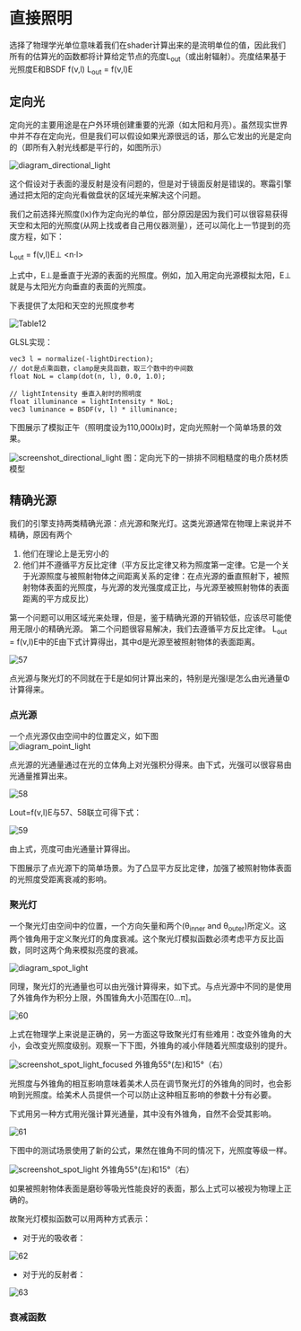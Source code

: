 # 直接照明

选择了物理学光单位意味着我们在shader计算出来的是流明单位的值，因此我们所有的估算光的函数都将计算给定节点的亮度L<sub>out</sub>（或出射辐射）。亮度结果基于光照度E和BSDF f(v,l)
L<sub>out</sub> = f(v,l)E

## 定向光
定向光的主要用途是在户外环境创建重要的光源（如太阳和月亮）。虽然现实世界中并不存在定向光，但是我们可以假设如果光源很远的话，那么它发出的光是定向的（即所有入射光线都是平行的，如图所示）

![diagram_directional_light](../../assets/lightning/5.2/diagram_directional_light.png)

这个假设对于表面的漫反射是没有问题的，但是对于镜面反射是错误的。寒霜引擎通过把太阳的定向光看做盘状的区域光来解决这个问题。

我们之前选择光照度(lx)作为定向光的单位，部分原因是因为我们可以很容易获得天空和太阳的光照度(从网上找或者自己用仪器测量），还可以简化上一节提到的亮度方程，如下：  

L<sub>out</sub> = f(v,l)E⊥ <n⋅l>

上式中，E⊥是垂直于光源的表面的光照度。例如，加入用定向光源模拟太阳，E⊥就是与太阳光方向垂直的表面的光照度。

下表提供了太阳和天空的光照度参考

![Table12](../../assets/lightning/5.2/Table12.png)

GLSL实现：
```
vec3 l = normalize(-lightDirection);
// dot是点乘函数，clamp是夹具函数，取三个数中的中间数
float NoL = clamp(dot(n, l), 0.0, 1.0);

// lightIntensity 垂直入射时的照明度
float illuminance = lightIntensity * NoL;
vec3 luminance = BSDF(v, l) * illuminance;
```

下图展示了模拟正午（照明度设为110,000lx)时，定向光照射一个简单场景的效果。

![screenshot_directional_light](../../assets/lightning/5.2/screenshot_directional_light.png)
图：定向光下的一排排不同粗糙度的电介质材质模型

## 精确光源

我们的引擎支持两类精确光源：点光源和聚光灯。这类光源通常在物理上来说并不精确，原因有两个
1. 他们在理论上是无穷小的
2. 他们并不遵循平方反比定律（平方反比定律又称为照度第一定律。它是一个关于光源照度与被照射物体之间距离关系的定律：在点光源的垂直照射下，被照射物体表面的光照度，与光源的发光强度成正比，与光源至被照射物体的表面距离的平方成反比）

第一个问题可以用区域光来处理，但是，鉴于精确光源的开销较低，应该尽可能使用无限小的精确光源。
第二个问题很容易解决，我们去遵循平方反比定律。 
L<sub>out</sub> = f(v,l)E中的E由下式计算得出，其中d是光源至被照射物体的表面距离。  

![57](../../assets/lightning/5.2/57.png)


点光源与聚光灯的不同就在于E是如何计算出来的，特别是光强I是怎么由光通量Φ计算得来。

### 点光源

一个点光源仅由空间中的位置定义，如下图  
![diagram_point_light](../../assets/lightning/5.2/diagram_point_light.png)

点光源的光通量通过在光的立体角上对光强积分得来。由下式，光强可以很容易由光通量推算出来。

![58](../../assets/lightning/5.2/58.png)

Lout=f(v,l)E与57、58联立可得下式：

![59](../../assets/lightning/5.2/59.png)

由上式，亮度可由光通量计算得出。

下图展示了点光源下的简单场景。为了凸显平方反比定律，加强了被照射物体表面的光照度受距离衰减的影响。

### 聚光灯

一个聚光灯由空间中的位置，一个方向矢量和两个(θ<sub>inner</sub> and θ<sub>outer</sub>)所定义。这两个锥角用于定义聚光灯的角度衰减。这个聚光灯模拟函数必须考虑平方反比函数，同时这两个角来模拟亮度的衰减。

![diagram_spot_light](../../assets/lightning/5.2/diagram_spot_light.png)

同理，聚光灯的光通量也可以由光强计算得来，如下式。与点光源中不同的是使用了外锥角作为积分上限，外围锥角大小范围在[0...π]。

![60](../../assets/lightning/5.2/60.png)

上式在物理学上来说是正确的，另一方面这导致聚光灯有些难用：改变外锥角的大小，会改变光照度级别。观察一下下图，外锥角的减小伴随着光照度级别的提升。

![screenshot_spot_light_focused](../../assets/lightning/5.2/screenshot_spot_light_focused.png)
外锥角55°(左)和15°（右）

光照度与外锥角的相互影响意味着美术人员在调节聚光灯的外锥角的同时，也会影响到光照度。给美术人员提供一个可以防止这种相互影响的参数十分有必要。

下式用另一种方式用光强计算光通量，其中没有外锥角，自然不会受其影响。

![61](../../assets/lightning/5.2/61.png)

下图中的测试场景使用了新的公式，果然在锥角不同的情况下，光照度等级一样。

![screenshot_spot_light](../../assets/lightning/5.2/screenshot_spot_light.png)
外锥角55°(左)和15°（右）

如果被照射物体表面是磨砂等吸光性能良好的表面，那么上式可以被视为物理上正确的。

故聚光灯模拟函数可以用两种方式表示：

- 对于光的吸收者：

![62](../../assets/lightning/5.2/62.png)

- 对于光的反射者：

![63](../../assets/lightning/5.2/63.png)

### 衰减函数


